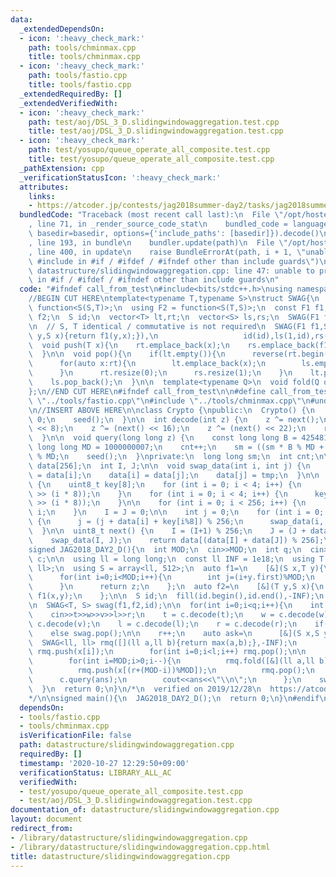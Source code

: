 ```yaml
---
data:
  _extendedDependsOn:
  - icon: ':heavy_check_mark:'
    path: tools/chminmax.cpp
    title: tools/chminmax.cpp
  - icon: ':heavy_check_mark:'
    path: tools/fastio.cpp
    title: tools/fastio.cpp
  _extendedRequiredBy: []
  _extendedVerifiedWith:
  - icon: ':heavy_check_mark:'
    path: test/aoj/DSL_3_D.slidingwindowaggregation.test.cpp
    title: test/aoj/DSL_3_D.slidingwindowaggregation.test.cpp
  - icon: ':heavy_check_mark:'
    path: test/yosupo/queue_operate_all_composite.test.cpp
    title: test/yosupo/queue_operate_all_composite.test.cpp
  _pathExtension: cpp
  _verificationStatusIcon: ':heavy_check_mark:'
  attributes:
    links:
    - https://atcoder.jp/contests/jag2018summer-day2/tasks/jag2018summer_day2_d
  bundledCode: "Traceback (most recent call last):\n  File \"/opt/hostedtoolcache/Python/3.9.1/x64/lib/python3.9/site-packages/onlinejudge_verify/documentation/build.py\"\
    , line 71, in _render_source_code_stat\n    bundled_code = language.bundle(stat.path,\
    \ basedir=basedir, options={'include_paths': [basedir]}).decode()\n  File \"/opt/hostedtoolcache/Python/3.9.1/x64/lib/python3.9/site-packages/onlinejudge_verify/languages/cplusplus.py\"\
    , line 193, in bundle\n    bundler.update(path)\n  File \"/opt/hostedtoolcache/Python/3.9.1/x64/lib/python3.9/site-packages/onlinejudge_verify/languages/cplusplus_bundle.py\"\
    , line 400, in update\n    raise BundleErrorAt(path, i + 1, \"unable to process\
    \ #include in #if / #ifdef / #ifndef other than include guards\")\nonlinejudge_verify.languages.cplusplus_bundle.BundleErrorAt:\
    \ datastructure/slidingwindowaggregation.cpp: line 47: unable to process #include\
    \ in #if / #ifdef / #ifndef other than include guards\n"
  code: "#ifndef call_from_test\n#include<bits/stdc++.h>\nusing namespace std;\n#endif\n\
    //BEGIN CUT HERE\ntemplate<typename T,typename S>\nstruct SWAG{\n  using F1 =\
    \ function<S(S,T)>;\n  using F2 = function<S(T,S)>;\n  const F1 f1;\n  const F2\
    \ f2;\n  S id;\n  vector<T> lt,rt;\n  vector<S> ls,rs;\n  SWAG(F1 f1,F2 f2,S id):f1(f1),f2(f2),id(id),ls(1,id),rs(1,id){}\n\
    \n  // S, T identical / commutative is not required\n  SWAG(F1 f1,S id):f1(f1),f2([&](T\
    \ y,S x){return f1(y,x);}),\n                   id(id),ls(1,id),rs(1,id){}\n\n\
    \  void push(T x){\n    rt.emplace_back(x);\n    rs.emplace_back(f1(rs.back(),x));\n\
    \  }\n\n  void pop(){\n    if(lt.empty()){\n      reverse(rt.begin(),rt.end());\n\
    \      for(auto x:rt){\n        lt.emplace_back(x);\n        ls.emplace_back(f2(x,ls.back()));\n\
    \      }\n      rt.resize(0);\n      rs.resize(1);\n    }\n    lt.pop_back();\n\
    \    ls.pop_back();\n  }\n\n  template<typename Q>\n  void fold(Q q){q(ls.back(),rs.back());}\n\
    };\n//END CUT HERE\n#ifndef call_from_test\n\n#define call_from_test\n#include\
    \ \"../tools/fastio.cpp\"\n#include \"../tools/chminmax.cpp\"\n#undef call_from_test\n\
    \n//INSERT ABOVE HERE\n\nclass Crypto {\npublic:\n  Crypto() {\n    sm = cnt =\
    \ 0;\n    seed();\n  }\n\n  int decode(int z) {\n    z ^= next();\n    z ^= (next()\
    \ << 8);\n    z ^= (next() << 16);\n    z ^= (next() << 22);\n    return z;\n\
    \  }\n\n  void query(long long z) {\n    const long long B = 425481007;\n    const\
    \ long long MD = 1000000007;\n    cnt++;\n    sm = ((sm * B % MD + z) % MD + MD)\
    \ % MD;\n    seed();\n  }\nprivate:\n  long long sm;\n  int cnt;\n\n  uint8_t\
    \ data[256];\n  int I, J;\n\n  void swap_data(int i, int j) {\n    uint8_t tmp\
    \ = data[i];\n    data[i] = data[j];\n    data[j] = tmp;\n  }\n\n  void seed()\
    \ {\n    uint8_t key[8];\n    for (int i = 0; i < 4; i++) {\n      key[i] = (sm\
    \ >> (i * 8));\n    }\n    for (int i = 0; i < 4; i++) {\n      key[i+4] = (cnt\
    \ >> (i * 8));\n    }\n\n    for (int i = 0; i < 256; i++) {\n      data[i] =\
    \ i;\n    }\n    I = J = 0;\n\n    int j = 0;\n    for (int i = 0; i < 256; i++)\
    \ {\n      j = (j + data[i] + key[i%8]) % 256;\n      swap_data(i, j);\n    }\n\
    \  }\n\n  uint8_t next() {\n    I = (I+1) % 256;\n    J = (J + data[I]) % 256;\n\
    \    swap_data(I, J);\n    return data[(data[I] + data[J]) % 256];\n  }\n};\n\n\
    signed JAG2018_DAY2_D(){\n  int MOD;\n  cin>>MOD;\n  int q;\n  cin>>q;\n  Crypto\
    \ c;\n\n  using ll = long long;\n  const ll INF = 1e18;\n  using T = pair<ll,\
    \ ll>;\n  using S = array<ll, 512>;\n  auto f1=\n    [&](S x,T y){\n      S z(x);\n\
    \      for(int i=0;i<MOD;i++){\n        int j=(i+y.first)%MOD;\n        chmax(z[j],x[i]+y.second);\n\
    \      }\n      return z;\n    };\n  auto f2=\n    [&](T y,S x){\n      return\
    \ f1(x,y);\n    };\n\n  S id;\n  fill(id.begin(),id.end(),-INF);\n  id[0]=0;\n\
    \n  SWAG<T, S> swag(f1,f2,id);\n\n  for(int i=0;i<q;i++){\n    int t,w,v,l,r;\n\
    \    cin>>t>>w>>v>>l>>r;\n    t = c.decode(t);\n    w = c.decode(w);\n    v =\
    \ c.decode(v);\n    l = c.decode(l);\n    r = c.decode(r);\n    if(t == 1) swag.push(T(w,v));\n\
    \    else swag.pop();\n\n    r++;\n    auto ask=\n      [&](S x,S y){\n      \
    \  SWAG<ll, ll> rmq([](ll a,ll b){return max(a,b);},-INF);\n        for(int i=0;i<r;i++)\
    \ rmq.push(x[i]);\n        for(int i=0;i<l;i++) rmq.pop();\n\n        ll ans=-1;\n\
    \        for(int i=MOD;i>0;i--){\n          rmq.fold([&](ll a,ll b){chmax(ans,max(a,b)+y[i%MOD]);});\n\
    \          rmq.push(x[(r+(MOD-i))%MOD]);\n          rmq.pop();\n        }\n  \
    \      c.query(ans);\n        cout<<ans<<\"\\n\";\n      };\n    swag.fold(ask);\n\
    \  }\n  return 0;\n}\n/*\n  verified on 2019/12/28\n  https://atcoder.jp/contests/jag2018summer-day2/tasks/jag2018summer_day2_d\n\
    */\n\nsigned main(){\n  JAG2018_DAY2_D();\n  return 0;\n}\n#endif\n"
  dependsOn:
  - tools/fastio.cpp
  - tools/chminmax.cpp
  isVerificationFile: false
  path: datastructure/slidingwindowaggregation.cpp
  requiredBy: []
  timestamp: '2020-10-27 12:29:50+09:00'
  verificationStatus: LIBRARY_ALL_AC
  verifiedWith:
  - test/yosupo/queue_operate_all_composite.test.cpp
  - test/aoj/DSL_3_D.slidingwindowaggregation.test.cpp
documentation_of: datastructure/slidingwindowaggregation.cpp
layout: document
redirect_from:
- /library/datastructure/slidingwindowaggregation.cpp
- /library/datastructure/slidingwindowaggregation.cpp.html
title: datastructure/slidingwindowaggregation.cpp
---
```

